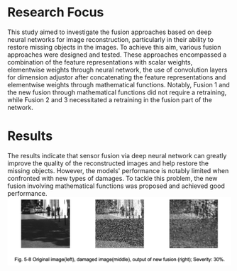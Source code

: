# Research Focus
This study aimed to investigate the fusion approaches based on deep neural networks for image reconstruction, particularly in their ability to restore missing objects in the images. To achieve this aim, various fusion approaches were designed and tested. These approaches encompassed a combination of the feature representations with scalar weights, elementwise weights through neural network, the use of convolution layers for dimension adjustor after concatenating the feature representations and elementwise weights through mathematical functions. Notably, Fusion 1 and the new fusion through mathematical functions did not require a retraining, while Fusion 2 and 3 necessitated a retraining in the fusion part of the network.

# Results
The results indicate that sensor fusion via deep neural network can greatly improve the quality of the reconstructed images and help restore the missing objects. However, the models' performance is notably limited when confronted with new types of damages. To tackle this problem, the new fusion involving mathematical functions was proposed and achieved good performance.
![Image text](https://github.com/Jezer-Zhang/SensorFusion_camera_lidar/blob/main/results_DeepEnsemble.png)
